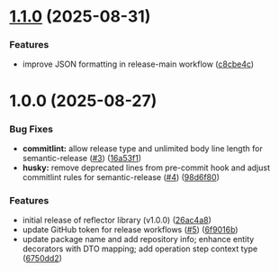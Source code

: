 # [1.1.0](https://github.com/SlobodaFR/reflector/compare/v1.0.0...v1.1.0) (2025-08-31)


### Features

* improve JSON formatting in release-main workflow ([c8cbe4c](https://github.com/SlobodaFR/reflector/commit/c8cbe4c4d6f22b83c0886581dd43555411f0b442))

# 1.0.0 (2025-08-27)


### Bug Fixes

* **commitlint:** allow release type and unlimited body line length for semantic-release ([#3](https://github.com/SlobodaFR/reflector/issues/3)) ([16a53f1](https://github.com/SlobodaFR/reflector/commit/16a53f147b890168af53e25daeef603c532159f9))
* **husky:** remove deprecated lines from pre-commit hook and adjust commitlint rules for semantic-release ([#4](https://github.com/SlobodaFR/reflector/issues/4)) ([98d6f80](https://github.com/SlobodaFR/reflector/commit/98d6f8031b971acb80bb128492bc836ca3b5d6c0))


### Features

* initial release of reflector library (v1.0.0) ([26ac4a8](https://github.com/SlobodaFR/reflector/commit/26ac4a89823ea4b808e9887dafee1ff0e4e8bbfa))
* update GitHub token for release workflows ([#5](https://github.com/SlobodaFR/reflector/issues/5)) ([6f9016b](https://github.com/SlobodaFR/reflector/commit/6f9016b39c2098c390387722f7375407f090179f))
* update package name and add repository info; enhance entity decorators with DTO mapping; add operation step context type ([6750dd2](https://github.com/SlobodaFR/reflector/commit/6750dd20b76dd3670a49421d288bba8abae97aac))
